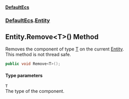 #### [DefaultEcs](DefaultEcs.md 'DefaultEcs')
### [DefaultEcs](DefaultEcs.md#DefaultEcs 'DefaultEcs').[Entity](Entity.md 'DefaultEcs.Entity')
## Entity.Remove&lt;T&gt;() Method
Removes the component of type [T](Entity_Remove_T_().md#DefaultEcs_Entity_Remove_T_()_T 'DefaultEcs.Entity.Remove&lt;T&gt;().T') on the current [Entity](Entity.md 'DefaultEcs.Entity').  
This method is not thread safe.  
```csharp
public void Remove<T>();
```
#### Type parameters
<a name='DefaultEcs_Entity_Remove_T_()_T'></a>
`T`  
The type of the component.
  
